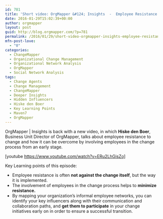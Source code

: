 ```yaml
---
id: 781
title: 'Short video: OrgMapper &#124; Insights  -  Employee Resistance'
date: 2016-01-29T15:02:39+00:00
author: orgmapper
layout: post
guid: http://blog.orgmapper.com/?p=781
permalink: /2016/01/29/short-video-orgmapper-insights-employee-resistance/
mfn-post-love:
  - "0"
categories:
  - ChangeMapper
  - Organizational Change Management
  - Organizational Network Analysis
  - OrgMapper
  - Social Network Analysis
tags:
  - Change Agents
  - Change Management
  - ChangeMapper
  - Deeper Insights
  - Hidden Influencers
  - Hiske den Boer
  - Key Learning Points
  - Maven7
  - OrgMapper
---
```

OrgMapper | Insights is back with a new video, in which **Hiske den Boer**, Business Unit Director of OrgMapper, talks about employee resistance to change and how it can be overcome by involving employees in the change process from an early stage.

[youtube https://www.youtube.com/watch?v=ERu2LhGisZo]

Key Learning points of this episode:

  * Employee resistance is often **not against the change itself**, but the way it is implemented.
  * The involvement of employees in the change process helps to **minimize resistance.**
  * By mapping your organization&#8217;s informal employee networks, you can identify your key influencers along with their communication and collaboration paths, and **get them to participate** in your change initiatives early on in order to ensure a successful transition.